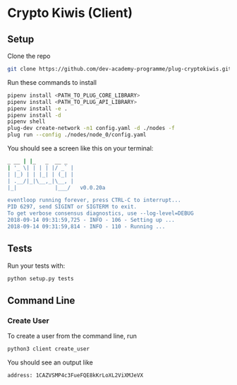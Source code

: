 # Crypto Kiwis (Client)

## Setup

Clone the repo

```sh
git clone https://github.com/dev-academy-programme/plug-cryptokiwis.git
```

Run these commands to install

``` sh
pipenv install <PATH_TO_PLUG_CORE_LIBRARY>
pipenv install <PATH_TO_PLUG_API_LIBRARY>
pipenv install -e .
pipenv install -d
pipenv shell
plug-dev create-network -n1 config.yaml -d ./nodes -f
plug run --config ./nodes/node_0/config.yaml
```

You should see a screen like this on your terminal:

``` sh
_ __ | |_   _  __ _
| '_ \| | | | |/ _` |
| |_) | | |_| | (_| |
| .__/|_|\__,_|\__, |
|_|            |___/   v0.0.20a

eventloop running forever, press CTRL-C to interrupt...
PID 6297, send SIGINT or SIGTERM to exit.
To get verbose consensus diagnostics, use --log-level=DEBUG
2018-09-14 09:31:59,725 - INFO - 106 - Setting up ...
2018-09-14 09:31:59,814 - INFO - 110 - Running ...

```

## Tests

Run your tests with:

``` sh
python setup.py tests
```

## Command Line

### Create User

To create a user from the command line, run

``` sh
python3 client create_user
```

You should see an output like

```sh
address: 1CAZVSMP4c3FueFQE8kKrLoXL2ViXMJeVX
```
